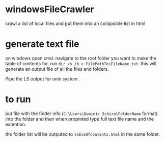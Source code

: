 # windowsFileCrawler
crawl a list of local files and put them into an collapsible list in html

# generate text file
on windows open cmd. navigate to the root folder you want to make the table of contents for. run `dir /s /b > FilePathTo\FileName.txt`. 
this will generate an output file of all the files and folders. 

Pipe the LS output for unix system. 

# to run
put file with the folder info (`C:\Users\Dominic Schira\FolderName` format) into the folder and then when propmted type full text file name and the extention. 

the folder list will be outputed to `tableOfContents.html` in the same folder.
